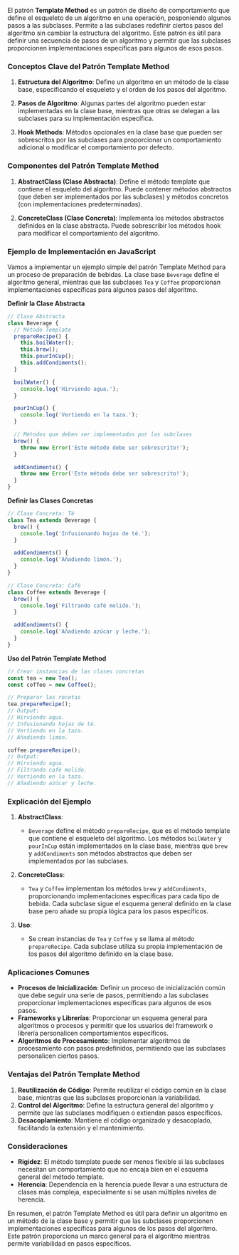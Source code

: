El patrón **Template Method** es un patrón de diseño de comportamiento que define el esqueleto de un algoritmo en una operación, posponiendo algunos pasos a las subclases. Permite a las subclases redefinir ciertos pasos del algoritmo sin cambiar la estructura del algoritmo. Este patrón es útil para definir una secuencia de pasos de un algoritmo y permitir que las subclases proporcionen implementaciones específicas para algunos de esos pasos.

### Conceptos Clave del Patrón Template Method

1. **Estructura del Algoritmo**: Define un algoritmo en un método de la clase base, especificando el esqueleto y el orden de los pasos del algoritmo.

2. **Pasos de Algoritmo**: Algunas partes del algoritmo pueden estar implementadas en la clase base, mientras que otras se delegan a las subclases para su implementación específica.

3. **Hook Methods**: Métodos opcionales en la clase base que pueden ser sobrescritos por las subclases para proporcionar un comportamiento adicional o modificar el comportamiento por defecto.

### Componentes del Patrón Template Method

1. **AbstractClass (Clase Abstracta)**: Define el método template que contiene el esqueleto del algoritmo. Puede contener métodos abstractos (que deben ser implementados por las subclases) y métodos concretos (con implementaciones predeterminadas).

2. **ConcreteClass (Clase Concreta)**: Implementa los métodos abstractos definidos en la clase abstracta. Puede sobrescribir los métodos hook para modificar el comportamiento del algoritmo.

### Ejemplo de Implementación en JavaScript

Vamos a implementar un ejemplo simple del patrón Template Method para un proceso de preparación de bebidas. La clase base `Beverage` define el algoritmo general, mientras que las subclases `Tea` y `Coffee` proporcionan implementaciones específicas para algunos pasos del algoritmo.

**Definir la Clase Abstracta**

```javascript
// Clase Abstracta
class Beverage {
  // Método Template
  prepareRecipe() {
    this.boilWater();
    this.brew();
    this.pourInCup();
    this.addCondiments();
  }

  boilWater() {
    console.log('Hirviendo agua.');
  }

  pourInCup() {
    console.log('Vertiendo en la taza.');
  }

  // Métodos que deben ser implementados por las subclases
  brew() {
    throw new Error('Este método debe ser sobrescrito!');
  }

  addCondiments() {
    throw new Error('Este método debe ser sobrescrito!');
  }
}
```

**Definir las Clases Concretas**

```javascript
// Clase Concreta: Té
class Tea extends Beverage {
  brew() {
    console.log('Infusionando hojas de té.');
  }

  addCondiments() {
    console.log('Añadiendo limón.');
  }
}

// Clase Concreta: Café
class Coffee extends Beverage {
  brew() {
    console.log('Filtrando café molido.');
  }

  addCondiments() {
    console.log('Añadiendo azúcar y leche.');
  }
}
```

**Uso del Patrón Template Method**

```javascript
// Crear instancias de las clases concretas
const tea = new Tea();
const coffee = new Coffee();

// Preparar las recetas
tea.prepareRecipe();
// Output:
// Hirviendo agua.
// Infusionando hojas de té.
// Vertiendo en la taza.
// Añadiendo limón.

coffee.prepareRecipe();
// Output:
// Hirviendo agua.
// Filtrando café molido.
// Vertiendo en la taza.
// Añadiendo azúcar y leche.
```

### Explicación del Ejemplo

1. **AbstractClass**:
   - `Beverage` define el método `prepareRecipe`, que es el método template que contiene el esqueleto del algoritmo. Los métodos `boilWater` y `pourInCup` están implementados en la clase base, mientras que `brew` y `addCondiments` son métodos abstractos que deben ser implementados por las subclases.

2. **ConcreteClass**:
   - `Tea` y `Coffee` implementan los métodos `brew` y `addCondiments`, proporcionando implementaciones específicas para cada tipo de bebida. Cada subclase sigue el esquema general definido en la clase base pero añade su propia lógica para los pasos específicos.

3. **Uso**:
   - Se crean instancias de `Tea` y `Coffee` y se llama al método `prepareRecipe`. Cada subclase utiliza su propia implementación de los pasos del algoritmo definido en la clase base.

### Aplicaciones Comunes

- **Procesos de Inicialización**: Definir un proceso de inicialización común que debe seguir una serie de pasos, permitiendo a las subclases proporcionar implementaciones específicas para algunos de esos pasos.
- **Frameworks y Librerías**: Proporcionar un esquema general para algoritmos o procesos y permitir que los usuarios del framework o librería personalicen comportamientos específicos.
- **Algoritmos de Procesamiento**: Implementar algoritmos de procesamiento con pasos predefinidos, permitiendo que las subclases personalicen ciertos pasos.

### Ventajas del Patrón Template Method

1. **Reutilización de Código**: Permite reutilizar el código común en la clase base, mientras que las subclases proporcionan la variabilidad.
2. **Control del Algoritmo**: Define la estructura general del algoritmo y permite que las subclases modifiquen o extiendan pasos específicos.
3. **Desacoplamiento**: Mantiene el código organizado y desacoplado, facilitando la extensión y el mantenimiento.

### Consideraciones

- **Rigidez**: El método template puede ser menos flexible si las subclases necesitan un comportamiento que no encaja bien en el esquema general del método template.
- **Herencia**: Dependencia en la herencia puede llevar a una estructura de clases más compleja, especialmente si se usan múltiples niveles de herencia.

En resumen, el patrón Template Method es útil para definir un algoritmo en un método de la clase base y permitir que las subclases proporcionen implementaciones específicas para algunos de los pasos del algoritmo. Este patrón proporciona un marco general para el algoritmo mientras permite variabilidad en pasos específicos.